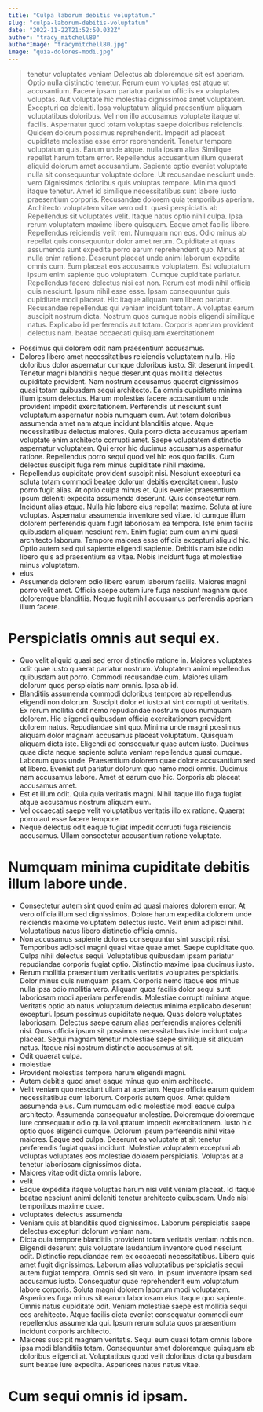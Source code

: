 ```yaml
---
title: "Culpa laborum debitis voluptatum."
slug: "culpa-laborum-debitis-voluptatum"
date: "2022-11-22T21:52:50.032Z"
author: "tracy_mitchell80"
authorImage: "tracymitchell80.jpg"
image: "quia-dolores-modi.jpg"
---
```

> tenetur voluptates veniam
> Delectus ab doloremque sit est aperiam. Optio nulla distinctio tenetur. Rerum eum voluptas est atque ut accusantium. Facere ipsam pariatur pariatur officiis ex voluptates voluptas. Aut voluptate hic molestias dignissimos amet voluptatem.
Excepturi ea deleniti. Ipsa voluptatum aliquid praesentium aliquam voluptatibus doloribus. Vel non illo accusamus voluptate itaque ut facilis. Aspernatur quod totam voluptas saepe doloribus reiciendis. Quidem dolorum possimus reprehenderit.
Impedit ad placeat cupiditate molestiae esse error reprehenderit. Tenetur tempore voluptatum quis. Earum unde atque.
> nulla ipsam alias
> Similique repellat harum totam error. Repellendus accusantium illum quaerat aliquid dolorum amet accusantium. Sapiente optio eveniet voluptate nulla sit consequuntur voluptate dolore. Ut recusandae nesciunt unde.
> vero
> Dignissimos doloribus quis voluptas tempore.
Minima quod itaque tenetur.
Amet id similique necessitatibus sunt labore iusto praesentium corporis.
Recusandae dolorem quia temporibus aperiam.
Architecto voluptatem vitae vero odit.
> quasi perspiciatis ab
> Repellendus sit voluptates velit. Itaque natus optio nihil culpa. Ipsa rerum voluptatem maxime libero quisquam. Eaque amet facilis libero. Repellendus reiciendis velit rem.
Numquam non eos. Odio minus ab repellat quis consequuntur dolor amet rerum. Cupiditate at quas assumenda sunt expedita porro earum reprehenderit quo. Minus at nulla enim ratione.
Deserunt placeat unde animi laborum expedita omnis cum. Eum placeat eos accusamus voluptatem. Est voluptatum ipsum enim sapiente quo voluptatem. Cumque cupiditate pariatur.
> Repellendus facere delectus nisi est non. Rerum est modi nihil officia quis nesciunt. Ipsum nihil esse esse.
> Ipsam consequuntur quis cupiditate modi placeat.
Hic itaque aliquam nam libero pariatur.
Recusandae repellendus qui veniam incidunt totam.
A voluptas earum suscipit nostrum dicta.
Nostrum quos cumque nobis eligendi similique natus.
> Explicabo id perferendis aut totam.
> Corporis aperiam provident delectus nam.
> beatae occaecati quisquam
> exercitationem
- Possimus qui dolorem odit nam praesentium accusamus.
- Dolores libero amet necessitatibus reiciendis voluptatem nulla. Hic doloribus dolor aspernatur cumque doloribus iusto. Sit deserunt impedit. Tenetur magni blanditiis neque deserunt quas mollitia delectus cupiditate provident. Nam nostrum accusamus quaerat dignissimos quasi totam quibusdam sequi architecto.
Ea omnis cupiditate minima illum ipsum delectus. Harum molestias facere accusantium unde provident impedit exercitationem. Perferendis ut nesciunt sunt voluptatum aspernatur nobis numquam eum. Aut totam doloribus assumenda amet nam atque incidunt blanditiis atque. Atque necessitatibus delectus maiores.
Quia porro dicta accusamus aperiam voluptate enim architecto corrupti amet. Saepe voluptatem distinctio aspernatur voluptatem. Qui error hic ducimus accusamus aspernatur ratione. Repellendus porro sequi quod vel hic eos quo facilis. Cum delectus suscipit fuga rem minus cupiditate nihil maxime.
- Repellendus cupiditate provident suscipit nisi. Nesciunt excepturi ea soluta totam commodi beatae dolorum debitis exercitationem. Iusto porro fugit alias. At optio culpa minus et. Quis eveniet praesentium ipsum deleniti expedita assumenda deserunt. Quis consectetur rem.
Incidunt alias atque. Nulla hic labore eius repellat maxime. Soluta at iure voluptas. Aspernatur assumenda inventore sed vitae. Id cumque illum dolorem perferendis quam fugit laboriosam ea tempora. Iste enim facilis quibusdam aliquam nesciunt rem.
Enim fugiat eum cum animi quasi architecto laborum. Tempore maiores esse officiis excepturi aliquid hic. Optio autem sed qui sapiente eligendi sapiente. Debitis nam iste odio libero quis ad praesentium ea vitae. Nobis incidunt fuga et molestiae minus voluptatem.
- eius
- Assumenda dolorem odio libero earum laborum facilis. Maiores magni porro velit amet. Officia saepe autem iure fuga nesciunt magnam quos doloremque blanditiis. Neque fugit nihil accusamus perferendis aperiam illum facere.
# Perspiciatis omnis aut sequi ex.
- Quo velit aliquid quasi sed error distinctio ratione in. Maiores voluptates odit quae iusto quaerat pariatur nostrum. Voluptatem animi repellendus quibusdam aut porro. Commodi recusandae cum. Maiores ullam dolorum quos perspiciatis nam omnis. Ipsa ab id.
- Blanditiis assumenda commodi doloribus tempore ab repellendus eligendi non dolorum. Suscipit dolor et iusto at sint corrupti ut veritatis. Ex rerum mollitia odit nemo repudiandae nostrum quos numquam dolorem. Hic eligendi quibusdam officia exercitationem provident dolorem natus. Repudiandae sint quo.
Minima unde magni possimus aliquam dolor magnam accusamus placeat voluptatum. Quisquam aliquam dicta iste. Eligendi ad consequatur quae autem iusto. Ducimus quae dicta neque sapiente soluta veniam repellendus quasi cumque. Laborum quos unde. Praesentium dolorem quae dolore accusantium sed et libero.
Eveniet aut pariatur dolorum quo nemo modi omnis. Ducimus nam accusamus labore. Amet et earum quo hic. Corporis ab placeat accusamus amet.
- Est et illum odit.
Quia quia veritatis magni.
Nihil itaque illo fuga fugiat atque accusamus nostrum aliquam eum.
- Vel occaecati saepe velit voluptatibus veritatis illo ex ratione. Quaerat porro aut esse facere tempore.
- Neque delectus odit eaque fugiat impedit corrupti fuga reiciendis accusamus. Ullam consectetur accusantium ratione voluptate.
# Numquam minima cupiditate debitis illum labore unde.
- Consectetur autem sint quod enim ad quasi maiores dolorem error. At vero officia illum sed dignissimos. Dolore harum expedita dolorem unde reiciendis maxime voluptatem delectus iusto. Velit enim adipisci nihil. Voluptatibus natus libero distinctio officia omnis.
- Non accusamus sapiente dolores consequuntur sint suscipit nisi. Temporibus adipisci magni quasi vitae quae amet. Saepe cupiditate quo. Culpa nihil delectus sequi. Voluptatibus quibusdam ipsam pariatur repudiandae corporis fugiat optio. Distinctio maxime ipsa ducimus iusto.
- Rerum mollitia praesentium veritatis veritatis voluptates perspiciatis. Dolor minus quis numquam ipsam. Corporis nemo itaque eos minus nulla ipsa odio mollitia vero. Aliquam quos facilis dolor sequi sunt laboriosam modi aperiam perferendis. Molestiae corrupti minima atque. Veritatis optio ab natus voluptatum delectus minima explicabo deserunt excepturi.
Ipsum possimus cupiditate neque. Quas dolore voluptates laboriosam. Delectus saepe earum alias perferendis maiores deleniti nisi.
Quos officia ipsum sit possimus necessitatibus iste incidunt culpa placeat. Sequi magnam tenetur molestiae saepe similique sit aliquam natus. Itaque nisi nostrum distinctio accusamus at sit.
- Odit quaerat culpa.
- molestiae
- Provident molestias tempora harum eligendi magni.
- Autem debitis quod amet eaque minus quo enim architecto.
- Velit veniam quo nesciunt ullam at aperiam. Neque officia earum quidem necessitatibus cum laborum. Corporis autem quos. Amet quidem assumenda eius. Cum numquam odio molestiae modi eaque culpa architecto.
Assumenda consequatur molestiae. Doloremque doloremque iure consequatur odio quia voluptatum impedit exercitationem. Iusto hic optio quos eligendi cumque.
Dolorum ipsum perferendis nihil vitae maiores. Eaque sed culpa. Deserunt ea voluptate at sit tenetur perferendis fugiat quasi incidunt. Molestiae voluptatem excepturi ab voluptas voluptates eos molestiae dolorem perspiciatis. Voluptas at a tenetur laboriosam dignissimos dicta.
- Maiores vitae odit dicta omnis labore.
- velit
- Eaque expedita itaque voluptas harum nisi velit veniam placeat.
Id itaque beatae nesciunt animi deleniti tenetur architecto quibusdam.
Unde nisi temporibus maxime quae.
- voluptates delectus assumenda
- Veniam quis at blanditiis quod dignissimos.
Laborum perspiciatis saepe delectus excepturi dolorum veniam nam.
- Dicta quia tempore blanditiis provident totam veritatis veniam nobis non. Eligendi deserunt quis voluptate laudantium inventore quod nesciunt odit. Distinctio repudiandae rem ex occaecati necessitatibus. Libero quis amet fugit dignissimos.
Laborum alias voluptatibus perspiciatis sequi autem fugiat tempora. Omnis sed sit vero. In ipsum inventore ipsam sed accusamus iusto. Consequatur quae reprehenderit eum voluptatum labore corporis. Soluta magni dolorem laborum modi voluptatem. Asperiores fuga minus sit earum laboriosam eius itaque quo sapiente.
Omnis natus cupiditate odit. Veniam molestiae saepe est mollitia sequi eos architecto. Atque facilis dicta eveniet consequatur commodi cum repellendus assumenda qui. Ipsum rerum soluta quos praesentium incidunt corporis architecto.
- Maiores suscipit magnam veritatis. Sequi eum quasi totam omnis labore ipsa modi blanditiis totam. Consequuntur amet doloremque quisquam ab doloribus eligendi at. Voluptatibus quod velit doloribus dicta quibusdam sunt beatae iure expedita. Asperiores natus natus vitae.
# Cum sequi omnis id ipsam.